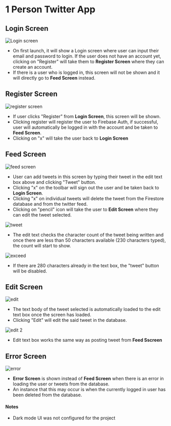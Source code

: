 # **1 Person Twitter App**

## **Login Screen**

![Login screen](https://user-images.githubusercontent.com/37413949/113508211-4a039280-9581-11eb-848d-098c302a188b.PNG)

- On first launch, it will show a Login screen where user can input their email and password to login. If the user does not have an account yet, clicking on "Register" will take them to **Register Screen** where they can create an account.
- If there is a user who is logged in, this screen will not be shown and it will directly go to **Feed Screen** instead.

## **Register Screen**

![register screen](https://user-images.githubusercontent.com/37413949/113508213-4a9c2900-9581-11eb-8deb-3311e325ed75.PNG)

- If user clicks "Register" from **Login Screen**, this screen will be shown. 
- Clicking register will register the user to Firebase Auth, if successful, user will automatically be logged in with the account and be taken to **Feed Screen**.
- Clicking on "x" will take the user back to **Login Screen**

## **Feed Screen**

![feed screen](https://user-images.githubusercontent.com/37413949/113516950-b5645900-95af-11eb-944b-e1c579ad6351.PNG)

- User can add tweets in this screen by typing their tweet in the edit text box above and clicking "Tweet" button.
- Clicking "x" on the toolbar will sign out the user and be taken back to **Login Screen**.
- Clicking "x" on individual tweets will delete the tweet from the Firestore database and from the twitter feed.
- Clicking on "pencil" icon will take the user to **Edit Screen** where they can edit the tweet selected.

![tweet](https://user-images.githubusercontent.com/37413949/113516967-d036cd80-95af-11eb-9333-d8019c0d8359.PNG)

- The edit text checks the character count of the tweet being written and once there are less than 50 characters available (230 characters typed), the count will start to show.

![exceed](https://user-images.githubusercontent.com/37413949/113516953-bdbc9400-95af-11eb-93a5-9857c7f12882.PNG)

- If there are 280 characters already in the text box, the "tweet" button will be disabled.

## **Edit Screen**

![edit](https://user-images.githubusercontent.com/37413949/113516991-f2305000-95af-11eb-9b0c-46ab0f6b8dde.PNG)

- The text body of the tweet selected is automatically loaded to the edit text box once the screen has loaded.
- Clicking "Edit" will edit the said tweet in the database.

![edit 2](https://user-images.githubusercontent.com/37413949/113516992-f3617d00-95af-11eb-9608-ca0e6ee36761.PNG)

- Edit text box works the same way as posting tweet from **Feed Sscreen**

## **Error Screen**

![error](https://user-images.githubusercontent.com/37413949/113529083-12cec900-95f5-11eb-8ab2-814126824360.PNG)

- **Error Screen** is shown instead of **Feed Screen** when there is an error in loading the user or tweets from the database.
- An instance that this may occur is when the currently logged in user has been deleted from the database.


#### Notes
- Dark mode UI was not configured for the project


